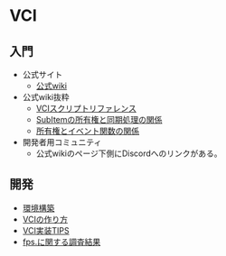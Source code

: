 # VCI

## 入門

* 公式サイト
	* [公式wiki](https://virtualcast.jp/wiki/vci/top)
* 公式wiki抜粋
	* [VCIスクリプトリファレンス](https://virtualcast.jp/wiki/vci/script/reference)
	* [SubItemの所有権と同期処理の関係](https://virtualcast.jp/wiki/vci/component/sdk/subitem/owned)
	* [所有権とイベント関数の関係](https://virtualcast.jp/wiki/vci/script/reference/eventfunction/ownership)
* 開発者用コミュニティ
	* 公式wikiのページ下側にDiscordへのリンクがある。

## 開発

* [環境構築](./vci_env.md)
* [VCIの作り方](./vci_manual.md)
* [VCI実装TIPS](./vci_code_tips.md)
* [fps.に関する調査結果](./fps.md)
